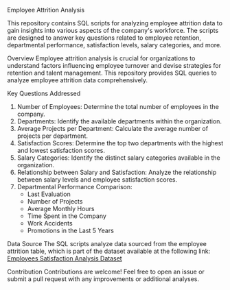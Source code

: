 Employee Attrition Analysis

This repository contains SQL scripts for analyzing employee attrition data to gain insights into various aspects of the company's workforce. The scripts are designed to answer key questions related to employee retention, departmental performance, satisfaction levels, salary categories, and more.

Overview
Employee attrition analysis is crucial for organizations to understand factors influencing employee turnover and devise strategies for retention and talent management. This repository provides SQL queries to analyze employee attrition data comprehensively.

Key Questions Addressed
1. Number of Employees: Determine the total number of employees in the company.
2. Departments: Identify the available departments within the organization.
3. Average Projects per Department: Calculate the average number of projects per department.
4. Satisfaction Scores: Determine the top two departments with the highest and lowest satisfaction scores.
5. Salary Categories: Identify the distinct salary categories available in the organization.
6. Relationship between Salary and Satisfaction: Analyze the relationship between salary levels and employee satisfaction scores.
7. Departmental Performance Comparison:
   - Last Evaluation
   - Number of Projects
   - Average Monthly Hours
   - Time Spent in the Company
   - Work Accidents
   - Promotions in the Last 5 Years

Data Source
The SQL scripts analyze data sourced from the employee attrition table, which is part of the dataset available at the following link: <a href="https://www.kaggle.com/datasets/redpen12/employees-satisfaction-analysis">Employees Satisfaction Analysis Dataset</a>


Contribution
Contributions are welcome! Feel free to open an issue or submit a pull request with any improvements or additional analyses.


